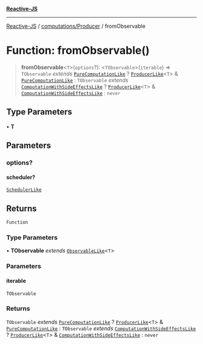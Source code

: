 [**Reactive-JS**](../../../README.md)

***

[Reactive-JS](../../../README.md) / [computations/Producer](../README.md) / fromObservable

# Function: fromObservable()

> **fromObservable**\<`T`\>(`options`?): \<`TObservable`\>(`iterable`) => `TObservable` *extends* [`PureComputationLike`](../../interfaces/PureComputationLike.md) ? [`ProducerLike`](../../interfaces/ProducerLike.md)\<`T`\> & [`PureComputationLike`](../../interfaces/PureComputationLike.md) : `TObservable` *extends* [`ComputationWithSideEffectsLike`](../../interfaces/ComputationWithSideEffectsLike.md) ? [`ProducerLike`](../../interfaces/ProducerLike.md)\<`T`\> & [`ComputationWithSideEffectsLike`](../../interfaces/ComputationWithSideEffectsLike.md) : `never`

## Type Parameters

• **T**

## Parameters

### options?

#### scheduler?

[`SchedulerLike`](../../../utils/interfaces/SchedulerLike.md)

## Returns

`Function`

### Type Parameters

• **TObservable** *extends* [`ObservableLike`](../../interfaces/ObservableLike.md)\<`T`\>

### Parameters

#### iterable

`TObservable`

### Returns

`TObservable` *extends* [`PureComputationLike`](../../interfaces/PureComputationLike.md) ? [`ProducerLike`](../../interfaces/ProducerLike.md)\<`T`\> & [`PureComputationLike`](../../interfaces/PureComputationLike.md) : `TObservable` *extends* [`ComputationWithSideEffectsLike`](../../interfaces/ComputationWithSideEffectsLike.md) ? [`ProducerLike`](../../interfaces/ProducerLike.md)\<`T`\> & [`ComputationWithSideEffectsLike`](../../interfaces/ComputationWithSideEffectsLike.md) : `never`
